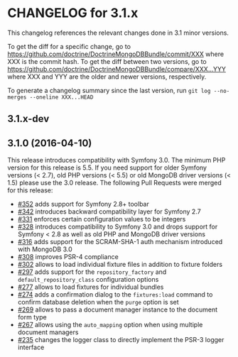 CHANGELOG for 3.1.x
===================

This changelog references the relevant changes done in 3.1 minor versions.

To get the diff for a specific change, go to
https://github.com/doctrine/DoctrineMongoDBBundle/commit/XXX
where XXX is the commit hash. To get the diff between two versions, go to
https://github.com/doctrine/DoctrineMongoDBBundle/compare/XXX...YYY
where XXX and YYY are the older and newer versions, respectively.

To generate a changelog summary since the last version, run
`git log --no-merges --oneline XXX...HEAD`

3.1.x-dev
---------

3.1.0 (2016-04-10)
----------------------

This release introduces compatibility with Symfony 3.0. The minimum PHP version
for this release is 5.5. If you need support for older Symfony versions (< 2.7),
old PHP versions (< 5.5) or old MongoDB driver versions (< 1.5) please use the
3.0 release. The following Pull Requests were merged for this release:

 * [#352](https://github.com/doctrine/DoctrineMongoDBBundle/pull/352) adds support for Symfony 2.8+ toolbar
 * [#342](https://github.com/doctrine/DoctrineMongoDBBundle/pull/342) introduces backward compatibility layer for Symfony 2.7
 * [#331](https://github.com/doctrine/DoctrineMongoDBBundle/pull/331) enforces certain configuration values to be integers
 * [#328](https://github.com/doctrine/DoctrineMongoDBBundle/pull/328) introduces compatibility to Symfony 3.0 and drops support for Symfony < 2.8 as well as old PHP and MongoDB driver versions
 * [#316](https://github.com/doctrine/DoctrineMongoDBBundle/pull/316) adds support for the SCRAM-SHA-1 auth mechanism introduced with MongoDB 3.0
 * [#308](https://github.com/doctrine/DoctrineMongoDBBundle/pull/308) improves PSR-4 compliance
 * [#302](https://github.com/doctrine/DoctrineMongoDBBundle/pull/302) allows to load individual fixture files in addition to fixture folders
 * [#297](https://github.com/doctrine/DoctrineMongoDBBundle/pull/297) adds support for the `repository_factory` and `default_repository_class` configuration options
 * [#277](https://github.com/doctrine/DoctrineMongoDBBundle/pull/297) allows to load fixtures for individual bundles
 * [#274](https://github.com/doctrine/DoctrineMongoDBBundle/pull/274) adds a confirmation dialog to the `fixtures:load` command to confirm database deletion when the `purge` option is set
 * [#269](https://github.com/doctrine/DoctrineMongoDBBundle/pull/269) allows to pass a document manager instance to the document form type
 * [#267](https://github.com/doctrine/DoctrineMongoDBBundle/pull/267) allows using the `auto_mapping` option when using multiple document managers
 * [#235](https://github.com/doctrine/DoctrineMongoDBBundle/pull/235) changes the logger class to directly implement the PSR-3 logger interface
